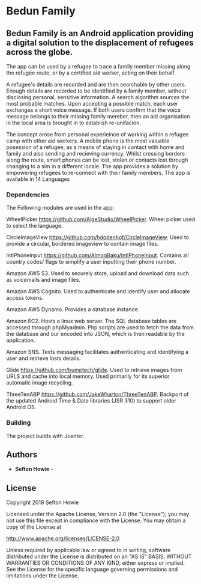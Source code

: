 # Bedun Family 

## Bedun Family is an Android application providing a digital solution to the displacement of refugees across the globe.

The app can be used by a refugee to trace a family member missing along the refugee route, or by a certified aid worker, acting on their behalf.

A refugee's details are recorded and are then searchable by other users. Enough details are recorded to be identified by a family member, without disclosing personal, sensitive information. A search algorithm sources the most probable matches. Upon accepting a possible match, each user exchanges a short voice message. If both users confirm that the voice message belongs to their missing family member, then an aid organisation in the local area is brought in to establish re-unifacion. 

The concept arose from personal experieince of working within a refugee camp with other aid workers. A mobile phone is the most valuable posession of a refugee, as a means of staying in contact with home and family and also sending and recieving currency. Whilst crossing borders along the route, smart phones can be lost, stolen or contacts lost through changing to a sim in a different locale. The app provides a solution by empowering refugees to re-connect with their family members. The app is available in 14 Languages

###  Dependencies 

The Following modules are used in the app:

WheelPicker https://github.com/AigeStudio/WheelPicker. Wheel picker used to select the language. 

CircleImageView https://github.com/hdodenhof/CircleImageView. Used to provide a circular, bordered imageview to contain image files.

IntlPhoneInput https://github.com/AlmogBaku/IntlPhoneInput. Contains all country codes/ flags to simplify a user inputting their phone number.

Amazon AWS S3. Used to securely store, upload and download data such as voicemails and image files.

Amazon AWS Cognito. Used to authenticate and identify user and allocate access tokens.

Amazon AWS Dynamo. Provides a database instance.

Amazon EC2. Hosts a linux web server. The SQL database tables are accessed through phpMyadmin. Php scripts are used to fetch the data from the database and our encoded into JSON, which is then readable by the application. 

Amazon SNS. Texts messaging facilitates authenticating and identifying a user and retrieve losts details.

Glide https://github.com/bumptech/glide.  Used to retrieve images from URLS and cache into local memory. Used primarily for its superior automatic image recycling.

ThreeTenABP https://github.com/JakeWharton/ThreeTenABP. Backport of the updated Android Time & Date libraries (JSR 310) to support older Android OS.

### Building

The project builds with Jcenter. 

## Authors

* **Sefton Howie** - 
 

## License

 Copyright 2018 Sefton Howie

Licensed under the Apache License, Version 2.0 (the "License");
you may not use this file except in compliance with the License.
You may obtain a copy of the License at

   http://www.apache.org/licenses/LICENSE-2.0

Unless required by applicable law or agreed to in writing, software
distributed under the License is distributed on an "AS IS" BASIS,
WITHOUT WARRANTIES OR CONDITIONS OF ANY KIND, either express or implied.
See the License for the specific language governing permissions and
limitations under the License.
